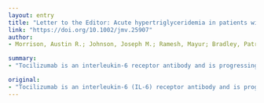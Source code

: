 ```yaml
---
layout: entry
title: "Letter to the Editor: Acute hypertriglyceridemia in patients with COVID-19 receiving tocilizumab"
link: "https://doi.org/10.1002/jmv.25907"
author:
- Morrison, Austin R.; Johnson, Joseph M.; Ramesh, Mayur; Bradley, Patrick; Jennings, Jeffery; Smith, Zachary R.

summary:
- "Tocilizumab is an interleukin-6 receptor antibody and is progressing as a viable and promising treatment option in patients with severe coronavirus disease 2019 (COVID-19). IL-6 is known to have both immunomodulatory and metabolic actions. Clinicians should consider monitoring for hypertriglyceridemia and acute pancreatitis."

original:
- "Tocilizumab is an interleukin-6 (IL-6) receptor antibody and is progressing as a viable and promising treatment option in patients with severe coronavirus disease 2019 (COVID-19). IL-6 is known to have both immunomodulatory and metabolic actions. In this letter we outline two cases of acute hypertriglyceridemia in patients with COVID-19 treated with tocilizumab: one with elevated biomarkers consistent with acute pancreatitis the other without. Given the paucity of robust clinical trial data for most COVID-19 pharmacotherapies at this time, clinicians should continue to remain steadfast in recognition of interventions that improve clinical outcomes and vigilant in monitoring for acute adverse effects that are difficult to detect in clinical trials with small sample sizes. The observations from our two cases highlight the complex, not fully elucidated interrelationship between elevated IL-6 and pharmacologic interventions impacting this pathway. Clinicians should consider monitoring for hypertriglyceridemia and acute pancreatitis as described with chronic tocilizumab use for rheumatoid arthritis in those receiving it for COVID-19. This article is protected by copyright. All rights reserved."
---
```


